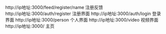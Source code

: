http://ip地址:3000/feed/register/name    注册反馈   
http://ip地址:3000/auth/register    注册界面
http://ip地址:3000/auth/login      登录界面
http://ip地址:3000/person   个人界面
http://ip地址:3000/video   视频界面
http://ip地址:3000/   主页
